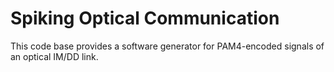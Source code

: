 # Spiking Optical Communication

This code base provides a software generator for PAM4-encoded signals of an
optical IM/DD link.
